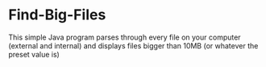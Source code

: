 # Find-Big-Files
This simple Java program parses through every file on your computer (external and internal) and displays files bigger than 10MB (or whatever the preset value is)
